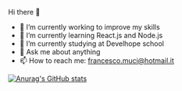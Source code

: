  Hi there 👋

- 🔭 I’m currently working to improve my skills
- 🌱 I’m currently learning React.js and Node.js
- 👯 I’m currently studying at Develhope school
- 💬 Ask me about anything
- 📫 How to reach me: francesco.muci@hotmail.it








[![Anurag's GitHub stats](https://github-readme-stats.vercel.app/api?username=MuciFrancesco)](https://github.com/MuciFrancesco/MuciFrancesco)



